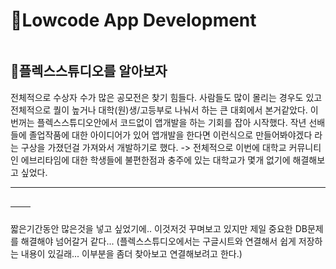 <h1 id="📌lowcode-app-development">📌Lowcode App Development</h1>
<p><img alt="" src="https://velog.velcdn.com/images/mi_nini/post/9fe5ccea-8859-4b3e-afd6-cf68ef94fe26/image.jpg" /></p>
<h2 id="📝플렉스스튜디오를-알아보자">📝플렉스스튜디오를 알아보자</h2>
<p>전체적으로 수상자 수가 많은 공모전은 찾기 힘들다. 사람들도 많이 몰리는 경우도 있고 전체적으로 퀄이 높거나 대학(원)생/고등부로 나눠서 하는 큰 대회에서 본거같았다. 이번꺼는 플렉스스튜디오안에서 코드없이 앱개발을 하는 기회를 잡아 시작했다. 작년 선배들에 졸업작품에 대한 아이디어가 있어 앱개발을 한다면 이런식으로 만들어봐야겠다 라는 구상을 가졌던걸 가져와서 개발하기로 했다. -&gt; 전체적으로 이번에 대학교 커뮤니티인 에브리타임에 대한 학생들에 불편한점과 충주에 있는 대학교가 몇개 없기에 해결해보고 싶었다.</p>
<hr />
<p><img alt="" src="https://velog.velcdn.com/images/mi_nini/post/beaff284-f471-4b08-a19f-290961b57cde/image.png" /></p>
<table>
<thead>
<tr>
<th><img alt="" src="https://velog.velcdn.com/images/mi_nini/post/0902b3ea-30ba-4931-8dfb-ce8c23d63692/image.png" /></th>
<th><img alt="" src="https://velog.velcdn.com/images/mi_nini/post/dc8281f1-1fb0-47d1-a1c3-a2856fdec062/image.png" /></th>
</tr>
</thead>
</table>
<p>짧은기간동안 많은것을 넣고 싶었기에.. 이것저것 꾸며보고 있지만 제일 중요한 DB문제를 해결해야 넘어갈거 같다... (플렉스스튜디오에서는 구글시트와 연결해서 쉽게 저장하는 내용이 있길래... 이부분을 좀더 찾아보고 연결해보려고 한다.)</p>